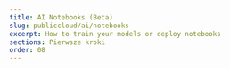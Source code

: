 ```yaml
---
title: AI Notebooks (Beta)
slug: publiccloud/ai/notebooks
excerpt: How to train your models or deploy notebooks
sections: Pierwsze kroki
order: 08
---
```

